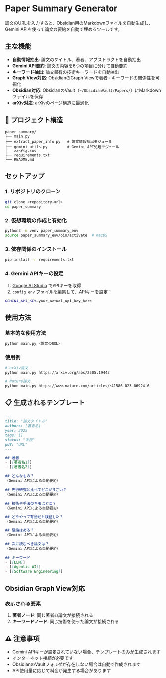 # Paper Summary Generator

論文のURLを入力すると、Obsidian用のMarkdownファイルを自動生成し、Gemini APIを使って論文の要約を自動で埋めるツールです。

## 主な機能

- **自動情報抽出**: 論文のタイトル、著者、アブストラクトを自動抽出
- **Gemini API要約**: 論文の内容を6つの項目に分けて自動要約
- **キーワード抽出**: 論文固有の技術キーワードを自動抽出
- **Graph View対応**: ObsidianのGraph Viewで著者・キーワードの関係性を可視化
- **Obsidian対応**: ObsidianのVault（`~/ObsidianVault/Papers/`）にMarkdownファイルを保存
- **arXiv対応**: arXivのページ構造に最適化

## 📁 プロジェクト構造

```
paper_summary/
├── main.py
├── extract_paper_info.py   # 論文情報抽出モジュール
├── gemini_utils.py         # Gemini API処理モジュール
├── config.env
├── requirements.txt 
└── README.md
```

## セットアップ

### 1. リポジトリのクローン

```bash
git clone <repository-url>
cd paper_summary
```

### 2. 仮想環境の作成と有効化

```bash
python3 -m venv paper_summary_env
source paper_summary_env/bin/activate  # macOS
```

### 3. 依存関係のインストール

```bash
pip install -r requirements.txt
```

### 4. Gemini APIキーの設定

1. [Google AI Studio](https://makersuite.google.com/app/apikey) でAPIキーを取得
2. `config.env` ファイルを編集して、APIキーを設定：

```bash
GEMINI_API_KEY=your_actual_api_key_here
```

## 使用方法

### 基本的な使用方法

```bash
python main.py <論文のURL>
```

### 使用例

```bash
# arXiv論文
python main.py https://arxiv.org/abs/2505.19443

# Nature論文
python main.py https://www.nature.com/articles/s41586-023-06924-6
```

## 📋 生成されるテンプレート

```markdown
---
title: "論文タイトル"
authors: [著者名]
year: 2025
tags: []
status: "未読"
pdf: "URL"
---

## 著者
- [[著者名1]]
- [[著者名2]]

## どんなもの？
（Gemini APIによる自動要約）

## 先行研究と比べてどこがすごい？
（Gemini APIによる自動要約）

## 技術や手法のキモはどこ？
（Gemini APIによる自動要約）

## どうやって有効だと検証した？
（Gemini APIによる自動要約）

## 議論はある？
（Gemini APIによる自動要約）

## 次に読むべき論文は？
（Gemini APIによる自動要約）

## キーワード
- [[LLM]]
- [[Agentic AI]]
- [[Software Engineering]]
```

## Obsidian Graph View対応

### 表示される要素

1. **著者ノード**: 同じ著者の論文が接続される
2. **キーワードノード**: 同じ技術を使った論文が接続される


## ⚠️ 注意事項

- Gemini APIキーが設定されていない場合、テンプレートのみが生成されます
- インターネット接続が必要です
- ObsidianのVaultフォルダが存在しない場合は自動で作成されます
- API使用量に応じて料金が発生する場合があります
